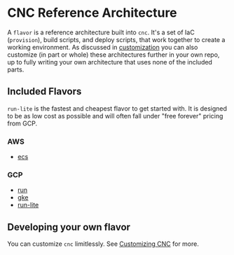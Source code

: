# CNC Reference Architecture

A `flavor` is a reference architecture built into `cnc`. It's a set of IaC (`provision`), build scripts, and deploy scripts, that work together to create a working environment. As discussed in [customization](/customization/overview/) you can also customize (in part or whole) these architectures further in your own repo, up to fully writing your own architecture that uses none of the included parts.

## Included Flavors

`run-lite` is the fastest and cheapest flavor to get started with. It is designed to be as low cost as possible and will often fall under "free forever" pricing from GCP.

### AWS

- [ecs](./aws/ecs.md)

### GCP

- [run](./gcp/run.md)
- [gke](./gcp/gke.md)
- [run-lite](./gcp/run-lite.md)


## Developing your own flavor

You can customize `cnc` limitlessly. See [Customizing CNC](/customization/overview/) for more.
